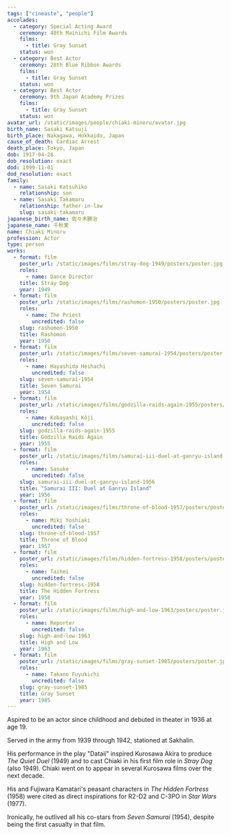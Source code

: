 ```yaml
---
tags: ["cineaste", "people"]
accolades:
  - category: Special Acting Award
    ceremony: 40th Mainichi Film Awards
    films:
      - title: Gray Sunset
    status: won
  - category: Best Actor
    ceremony: 28th Blue Ribbon Awards
    films:
      - title: Gray Sunset
    status: won
  - category: Best Actor
    ceremony: 9th Japan Academy Prizes
    films:
      - title: Gray Sunset
    status: won
avatar_url: /static/images/people/chiaki-minoru/avatar.jpg
birth_name: Sasaki Katsuji
birth_place: Nakagawa, Hokkaido, Japan
cause_of_death: Cardiac Arrest
death_place: Tokyo, Japan
dob: 1917-04-28
dob_resolution: exact
dod: 1999-11-01
dod_resolution: exact
family:
  - name: Sasaki Katsuhiko
    relationship: son
  - name: Sasaki Takamaru
    relationship: father-in-law
    slug: sasaki-takamaru
japanese_birth_name: 佐々木勝治
japanese_name: 千秋実
name: Chiaki Minoru
profession: Actor
type: person
works:
  - format: film
    poster_url: /static/images/films/stray-dog-1949/posters/poster.jpg
    roles:
      - name: Dance Director
    title: Stray Dog
    year: 1949
  - format: film
    poster_url: /static/images/films/rashomon-1950/posters/poster.jpg
    roles:
      - name: The Priest
        uncredited: false
    slug: rashomon-1950
    title: Rashomon
    year: 1950
  - format: film
    poster_url: /static/images/films/seven-samurai-1954/posters/poster.jpg
    roles:
      - name: Hayashida Heihachi
        uncredited: false
    slug: seven-samurai-1954
    title: Seven Samurai
    year: 1954
  - format: film
    poster_url: /static/images/films/godzilla-raids-again-1955/posters/poster.jpg
    roles:
      - name: Kobayashi Kôji
        uncredited: false
    slug: godzilla-raids-again-1955
    title: Godzilla Raids Again
    year: 1955
  - format: film
    poster_url: /static/images/films/samurai-iii-duel-at-ganryu-island-1956/posters/poster.jpg
    roles:
      - name: Sasuke
        uncredited: false
    slug: samurai-iii-duel-at-ganryu-island-1956
    title: "Samurai III: Duel at Ganryu Island"
    year: 1956
  - format: film
    poster_url: /static/images/films/throne-of-blood-1957/posters/poster.jpg
    roles:
      - name: Miki Yoshiaki
        uncredited: false
    slug: throne-of-blood-1957
    title: Throne of Blood
    year: 1957
  - format: film
    poster_url: /static/images/films/hidden-fortress-1958/posters/poster.jpg
    roles:
      - name: Taihei
        uncredited: false
    slug: hidden-fortress-1958
    title: The Hidden Fortress
    year: 1958
  - format: film
    poster_url: /static/images/films/high-and-low-1963/posters/poster.jpg
    roles:
      - name: Reporter
        uncredited: false
    slug: high-and-low-1963
    title: High and Low
    year: 1963
  - format: film
    poster_url: /static/images/films/gray-sunset-1985/posters/poster.jpg
    roles:
      - name: Takano Fuyukichi
        uncredited: false
    slug: gray-sunset-1985
    title: Gray Sunset
    year: 1985
---
```


Aspired to be an actor since childhood and debuted in theater in 1936 at age 19.

Served in the army from 1939 through 1942, stationed at Sakhalin.

His performance in the play "Dataii" inspired Kurosawa Akira to produce <i>The
Quiet Duel</i> (1949) and to cast Chiaki in his first film role in <i>Stray
Dog</i> (also 1949). Chiaki went on to appear in several Kurosawa films over the
next decade.

His and Fujiwara Kamatari's peasant characters in <i>The Hidden Fortress</i>
(1958) were cited as direct inspirations for R2-D2 and C-3PO in <i>Star Wars</i>
(1977).

Ironically, he outlived all his co-stars from <i>Seven Samurai</i> (1954),
despite being the first casualty in that film.
